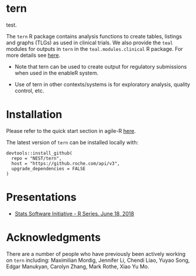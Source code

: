 # tern

test.

The `tern` R package contains analysis functions to create tables,
listings and graphs (TLGs) as used in clinical trials. We also provide
the `teal` modules for outputs in `tern` in the `teal.modules.clinical` R package.
For more details see [here](https://go.roche.com/agile-R).

  - Note that tern can be used to create output for regulatory submissions when used in the enableR system. 
  
  - Use of tern in other contexts/systems is for exploratory analysis, quality control, etc.

# Installation

Please refer to the quick start section in agile-R [here](https://go.roche.com/agile-R).

The latest version of `tern` can be installed locally with:

```
devtools::install_github(
  repo = "NEST/tern",
  host = "https://github.roche.com/api/v3",
  upgrade_dependencies = FALSE
)
```

# Presentations

  - [Stats Software Initiative - R Series.
    June 18, 2018](https://docs.google.com/presentation/d/1OB7MMt3YKzfMJ-gXcGpcRqM8tjbMZWqeEki164L38i4/edit?usp=sharing)

# Acknowledgments

There are a number of people who have previously been actively working on `tern` including: Maximilian Mordig, Jennifer Li, Chendi Liao, Yuyao Song, Edgar Manukyan, Carolyn Zhang, Mark Rothe, Xiao Yu Mo.
